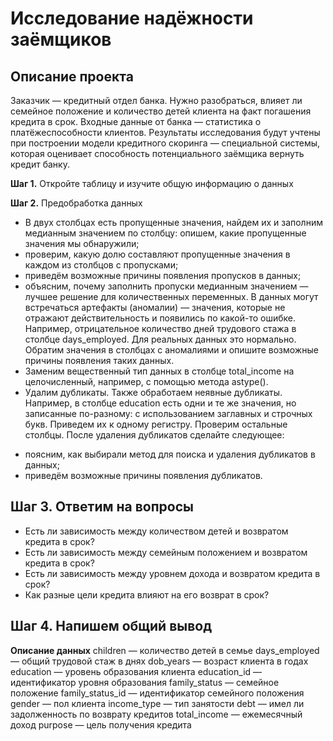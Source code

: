 # Исследование надёжности заёмщиков

## Описание проекта
Заказчик — кредитный отдел банка. Нужно разобраться, влияет ли семейное положение и количество детей клиента на факт погашения кредита в срок. Входные данные от банка — статистика о платёжеспособности клиентов.
Результаты исследования будут учтены при построении модели кредитного скоринга — специальной системы, которая оценивает способность потенциального заёмщика вернуть кредит банку.

**Шаг 1.** Откройте таблицу и изучите общую информацию о данных

**Шаг 2.** Предобработка данных
- В двух столбцах есть пропущенные значения, найдем их и заполним медианным значением по столбцу:
опишем, какие пропущенные значения мы обнаружили;
- проверим, какую долю составляют пропущенные значения в каждом из столбцов с пропусками;
- приведём возможные причины появления пропусков в данных;
- объясним, почему заполнить пропуски медианным значением — лучшее решение для количественных переменных.
В данных могут встречаться артефакты (аномалии) — значения, которые не отражают действительность и появились по какой-то ошибке. Например, отрицательное количество дней трудового стажа в столбце days_employed. Для реальных данных это нормально. Обратим значения в столбцах с аномалиями и опишите возможные причины появления таких данных.
- Заменим вещественный тип данных в столбце total_income на целочисленный, например, с помощью метода astype().
- Удалим дубликаты. Также обработаем неявные дубликаты. Например, в столбце education есть одни и те же значения, но записанные по-разному: с использованием заглавных и строчных букв. Приведем их к одному регистру. Проверим остальные столбцы. После удаления дубликатов сделайте следующее:
* поясним, как выбирали метод для поиска и удаления дубликатов в данных;
* приведём возможные причины появления дубликатов.
## Шаг 3. Ответим на вопросы
- Есть ли зависимость между количеством детей и возвратом кредита в срок?
- Есть ли зависимость между семейным положением и возвратом кредита в срок?
- Есть ли зависимость между уровнем дохода и возвратом кредита в срок?
- Как разные цели кредита влияют на его возврат в срок?

## Шаг 4. Напишем общий вывод

**Описание данных**
children — количество детей в семье
days_employed — общий трудовой стаж в днях
dob_years — возраст клиента в годах
education — уровень образования клиента
education_id — идентификатор уровня образования
family_status — семейное положение
family_status_id — идентификатор семейного положения
gender — пол клиента
income_type — тип занятости
debt — имел ли задолженность по возврату кредитов
total_income — ежемесячный доход
purpose — цель получения кредита

